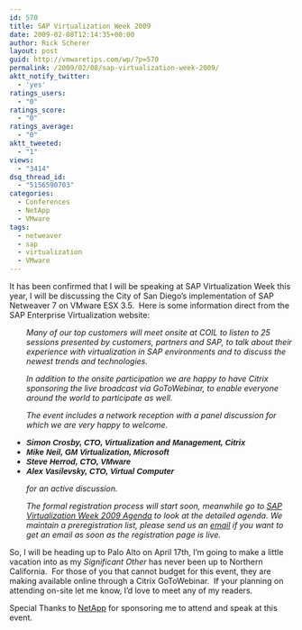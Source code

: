 ```yaml
---
id: 570
title: SAP Virtualization Week 2009
date: 2009-02-08T12:14:35+00:00
author: Rick Scherer
layout: post
guid: http://vmwaretips.com/wp/?p=570
permalink: /2009/02/08/sap-virtualization-week-2009/
aktt_notify_twitter:
  - 'yes'
ratings_users:
  - "0"
ratings_score:
  - "0"
ratings_average:
  - "0"
aktt_tweeted:
  - "1"
views:
  - "3414"
dsq_thread_id:
  - "5156590703"
categories:
  - Conferences
  - NetApp
  - VMware
tags:
  - netweaver
  - sap
  - virtualization
  - VMware
---
```

It has been confirmed that I will be speaking at SAP Virtualization Week this year, I will be discussing the City of San Diego&#8217;s implementation of SAP Netweaver 7 on VMware ESX 3.5.  Here is some information direct from the SAP Enterprise Virtualization website:

<!--more-->

<p style="padding-left: 30px;">
  <em>Many of our top customers will meet onsite at COIL to listen to 25 sessions presented by customers, partners and SAP, to talk about their experience with virtualization in SAP environments and to discuss the newest trends and technologies.</em>
</p>

<p style="padding-left: 30px;">
  <em>In addition to the onsite participation we are happy to have Citrix sponsoring the live broadcast via GoToWebinar, to enable everyone around the world to participate as well.</em>
</p>

<p style="padding-left: 30px;">
  <em>The event includes a network reception with a panel discussion for which we are very happy to welcome.</em>
</p>

<ul style="padding-left: 30px;">
  <li>
    <em><strong><span style="font-family: Arial;">Simon Crosby, CTO, Virtualization and Management, Citrix</span> </strong></em>
  </li>
  <li>
    <em><strong><span style="font-family: Arial;">Mike Neil, GM Virtualization, Microsoft</span> </strong></em>
  </li>
  <li>
    <em><strong><span style="font-family: Arial;">Steve Herrod, CTO, VMware</span> </strong></em>
  </li>
  <li>
    <em><strong><span style="font-family: Arial;">Alex Vasilevsky, CTO, Virtual Computer</span> </strong></em>
  </li>
</ul>

<p style="padding-left: 30px;">
  <em>for an active discussion.</em>
</p>

<p style="padding-left: 30px;">
  <em>The formal registration process will start soon, meanwhile go to </em><a href="https://cw.sdn.sap.com/docs/DOC-47527" target="_blank"><em>SAP Virtualization Week 2009 Agenda</em></a><em> to look at the detailed agenda. We maintain a preregistration list, please send us an </em><a class="jive-link-email-small" href="mailto:roland.wartenberg@sap.com?subject=SAP_Virtualization_Week_2009_Preregistration"><em>email</em></a><em> if you want to get an email as soon as the registration page is live.</em>
</p>

So, I will be heading up to Palo Alto on April 17th, I&#8217;m going to make a little vacation into as my _Significant Other_ has never been up to Northern California.  For those of you that cannot budget for this event, they are making available online through a Citrix GoToWebinar.  If your planning on attending on-site let me know, I&#8217;d love to meet any of my readers.

Special Thanks to <a href="http://www.NetApp.com" target="_blank">NetApp</a> for sponsoring me to attend and speak at this event.